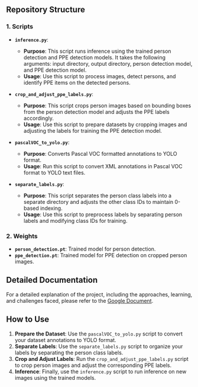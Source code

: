 ## Repository Structure

### 1. Scripts

- **`inference.py`**:
  - **Purpose**: This script runs inference using the trained person detection and PPE detection models. It takes the following arguments: input directory, output directory, person detection model, and PPE detection model.
  - **Usage**: Use this script to process images, detect persons, and identify PPE items on the detected persons.
  
- **`crop_and_adjust_ppe_labels.py`**:
  - **Purpose**: This script crops person images based on bounding boxes from the person detection model and adjusts the PPE labels accordingly.
  - **Usage**: Use this script to prepare datasets by cropping images and adjusting the labels for training the PPE detection model.
  
- **`pascalVOC_to_yolo.py`**:
  - **Purpose**: Converts Pascal VOC formatted annotations to YOLO format.
  - **Usage**: Run this script to convert XML annotations in Pascal VOC format to YOLO text files.

- **`separate_labels.py`**:
  - **Purpose**: This script separates the person class labels into a separate directory and adjusts the other class IDs to maintain 0-based indexing.
  - **Usage**: Use this script to preprocess labels by separating person labels and modifying class IDs for training.

### 2. Weights

- **`person_detection.pt`**: Trained model for person detection.
- **`ppe_detection.pt`**: Trained model for PPE detection on cropped person images.

## Detailed Documentation

For a detailed explanation of the project, including the approaches, learning, and challenges faced, please refer to the [Google Document](https://docs.google.com/document/d/1VX0LaWa_wYX51xaU4TQxtizhnoSXIKgC5-fIR08hyVA/edit?usp=sharing).

## How to Use

1. **Prepare the Dataset**: Use the `pascalVOC_to_yolo.py` script to convert your dataset annotations to YOLO format.
2. **Separate Labels**: Use the `separate_labels.py` script to organize your labels by separating the person class labels.
3. **Crop and Adjust Labels**: Run the `crop_and_adjust_ppe_labels.py` script to crop person images and adjust the corresponding PPE labels.
4. **Inference**: Finally, use the `inference.py` script to run inference on new images using the trained models.

